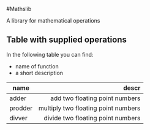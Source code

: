 #Mathslib

A library for mathematical operations

## Table with supplied operations

In the following table you can find:

* name of function
* a short description

| name     | descr                               |
| ---------|------------------------------------:| 
| adder    | add two floating point numbers      |
| prodder  | multiply two floating point numbers |
| divver   | divide two floating point numbers   |

